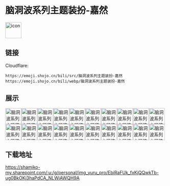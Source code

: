# 脑洞波系列主题装扮-嘉然
<img src="https://emoji.shojo.cn/bili/src/脑洞波系列主题装扮-嘉然/icon.png" width="50" height="50" alt="icon">

## 链接
Cloudflare:
```
https://emoji.shojo.cn/bili/src/脑洞波系列主题装扮-嘉然
https://emoji.shojo.cn/bili/webp/脑洞波系列主题装扮-嘉然
```
## 展示
<img src="https://emoji.shojo.cn/bili/src/脑洞波系列主题装扮-嘉然/脑洞波系列主题装扮-嘉然-我们是.png" width="50" height="50" alt="脑洞波系列主题装扮-嘉然-我们是"><img src="https://emoji.shojo.cn/bili/src/脑洞波系列主题装扮-嘉然/脑洞波系列主题装扮-嘉然-哈哈哈.png" width="50" height="50" alt="脑洞波系列主题装扮-嘉然-哈哈哈"><img src="https://emoji.shojo.cn/bili/src/脑洞波系列主题装扮-嘉然/脑洞波系列主题装扮-嘉然-嘉心糖.png" width="50" height="50" alt="脑洞波系列主题装扮-嘉然-嘉心糖"><img src="https://emoji.shojo.cn/bili/src/脑洞波系列主题装扮-嘉然/脑洞波系列主题装扮-嘉然-暗中观察.png" width="50" height="50" alt="脑洞波系列主题装扮-嘉然-暗中观察"><img src="https://emoji.shojo.cn/bili/src/脑洞波系列主题装扮-嘉然/脑洞波系列主题装扮-嘉然-生气.png" width="50" height="50" alt="脑洞波系列主题装扮-嘉然-生气"><img src="https://emoji.shojo.cn/bili/src/脑洞波系列主题装扮-嘉然/脑洞波系列主题装扮-嘉然-直勾勾.png" width="50" height="50" alt="脑洞波系列主题装扮-嘉然-直勾勾"><img src="https://emoji.shojo.cn/bili/src/脑洞波系列主题装扮-嘉然/脑洞波系列主题装扮-嘉然-加油.png" width="50" height="50" alt="脑洞波系列主题装扮-嘉然-加油"><img src="https://emoji.shojo.cn/bili/src/脑洞波系列主题装扮-嘉然/脑洞波系列主题装扮-嘉然-叹气.png" width="50" height="50" alt="脑洞波系列主题装扮-嘉然-叹气"><img src="https://emoji.shojo.cn/bili/src/脑洞波系列主题装扮-嘉然/脑洞波系列主题装扮-嘉然-悠闲.png" width="50" height="50" alt="脑洞波系列主题装扮-嘉然-悠闲"><img src="https://emoji.shojo.cn/bili/src/脑洞波系列主题装扮-嘉然/脑洞波系列主题装扮-嘉然-阳光开朗.png" width="50" height="50" alt="脑洞波系列主题装扮-嘉然-阳光开朗"><img src="https://emoji.shojo.cn/bili/src/脑洞波系列主题装扮-嘉然/脑洞波系列主题装扮-嘉然-哇.png" width="50" height="50" alt="脑洞波系列主题装扮-嘉然-哇"><img src="https://emoji.shojo.cn/bili/src/脑洞波系列主题装扮-嘉然/脑洞波系列主题装扮-嘉然-溜了溜了.png" width="50" height="50" alt="脑洞波系列主题装扮-嘉然-溜了溜了"><img src="https://emoji.shojo.cn/bili/src/脑洞波系列主题装扮-嘉然/脑洞波系列主题装扮-嘉然-辣辣.png" width="50" height="50" alt="脑洞波系列主题装扮-嘉然-辣辣"><img src="https://emoji.shojo.cn/bili/src/脑洞波系列主题装扮-嘉然/脑洞波系列主题装扮-嘉然-震惊.png" width="50" height="50" alt="脑洞波系列主题装扮-嘉然-震惊"><img src="https://emoji.shojo.cn/bili/src/脑洞波系列主题装扮-嘉然/脑洞波系列主题装扮-嘉然-美女你谁.png" width="50" height="50" alt="脑洞波系列主题装扮-嘉然-美女你谁"><img src="https://emoji.shojo.cn/bili/src/脑洞波系列主题装扮-嘉然/脑洞波系列主题装扮-嘉然-托腮.png" width="50" height="50" alt="脑洞波系列主题装扮-嘉然-托腮"><img src="https://emoji.shojo.cn/bili/src/脑洞波系列主题装扮-嘉然/脑洞波系列主题装扮-嘉然-伤心.png" width="50" height="50" alt="脑洞波系列主题装扮-嘉然-伤心"><img src="https://emoji.shojo.cn/bili/src/脑洞波系列主题装扮-嘉然/脑洞波系列主题装扮-嘉然-敲打.png" width="50" height="50" alt="脑洞波系列主题装扮-嘉然-敲打"><img src="https://emoji.shojo.cn/bili/src/脑洞波系列主题装扮-嘉然/脑洞波系列主题装扮-嘉然-暴躁.png" width="50" height="50" alt="脑洞波系列主题装扮-嘉然-暴躁"><img src="https://emoji.shojo.cn/bili/src/脑洞波系列主题装扮-嘉然/脑洞波系列主题装扮-嘉然-面包怪.png" width="50" height="50" alt="脑洞波系列主题装扮-嘉然-面包怪">

## 下载地址

https://shamiko-my.sharepoint.com/:u:/g/personal/img_yuru_pro/EbiRaFUk_fxKjQQwkTb-ug0BkOKj3haPdCA_NLWiAWQH9A